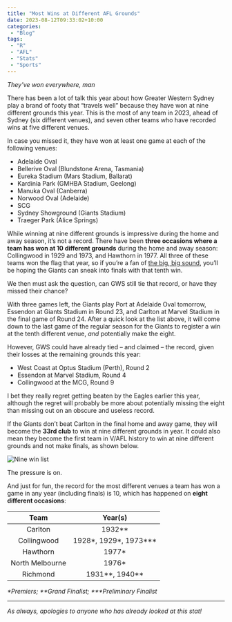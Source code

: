 ```yaml
---
title: "Most Wins at Different AFL Grounds"
date: 2023-08-12T09:33:02+10:00
categories:
 - "Blog"
tags:
 - "R"
 - "AFL" 
 - "Stats"
 - "Sports"
---
```


*They've won everywhere, man*

<!--more-->

There has been a lot of talk this year about how Greater Western Sydney play a brand of footy that “travels well” because they have won at nine different grounds this year. This is the most of any team in 2023, ahead of Sydney (six different venues), and seven other teams who have recorded wins at five different venues.

In case you missed it, they have won at least one game at each of the following venues:
- Adelaide Oval
- Bellerive Oval (Blundstone Arena, Tasmania)
- Eureka Stadium (Mars Stadium, Ballarat)
- Kardinia Park (GMHBA Stadium, Geelong) 
- Manuka Oval (Canberra)
- Norwood Oval (Adelaide)
- SCG
- Sydney Showground (Giants Stadium) 
- Traeger Park (Alice Springs)

While winning at nine different grounds is impressive during the home and away season, it’s not a record. There have been **three occasions where a team has won at 10 different grounds** during the home and away season: Collingwood in 1929 and 1973, and Hawthorn in 1977. All three of these teams won the flag that year, so if you’re a fan of [the big, big sound](https://www.youtube.com/watch?v=GfJu8a4VhuA), you’ll be hoping the Giants can sneak into finals with that tenth win.

We then must ask the question, can GWS still tie that record, or have they missed their chance?

With three games left, the Giants play Port at Adelaide Oval tomorrow, Essendon at Giants Stadium in Round 23, and Carlton at Marvel Stadium in the final game of Round 24. After a quick look at the list above, it will come down to the last game of the regular season for the Giants to register a win at the tenth different venue, *and* potentially make the eight.

However, GWS could have already tied – and claimed – the record, given their losses at the remaining grounds this year:
- West Coast at Optus Stadium (Perth), Round 2
- Essendon at Marvel Stadium, Round 4
- Collingwood at the MCG, Round 9

I bet they really regret getting beaten by the Eagles earlier this year, although the regret will probably be more about potentially missing the eight than missing out on an obscure and useless record. 

If the Giants don’t beat Carlton in the final home and away game, they will become the **33rd club** to win at nine different grounds in year. It could also mean they become the first team in V/AFL history to win at nine different grounds and not make finals, as shown below.

![Nine win list](/files/content/posts/wins-unique-venues/nine_wins_list_v2.png)

The pressure is on.

And just for fun, the record for the most different venues a team has won a game in any year (including finals) is 10, which has happened on **eight different occasions**:

<center>

| Team            | Year(s)               |
| :-------------: | :-------------------: |
| Carlton         | 1932**                |
| Collingwood     | 1928*, 1929*, 1973*** |
| Hawthorn        | 1977*                 |
| North Melbourne | 1976*                 |
| Richmond        | 1931**, 1940**        |

</center>

_*Premiers; **Grand Finalist; ***Preliminary Finalist_

--- 

*As always, apologies to anyone who has already looked at this stat!*
